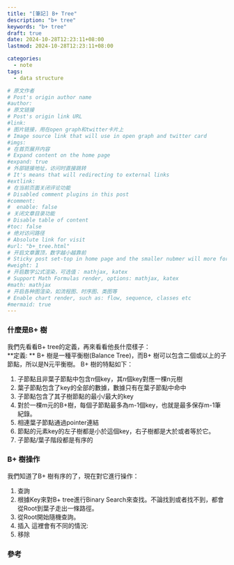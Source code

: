```yaml
---
title: "[筆記] B+ Tree"
description: "b+ tree"
keywords: "b+ tree"
draft: true
date: 2024-10-28T12:23:11+08:00
lastmod: 2024-10-28T12:23:11+08:00

categories:
  - note
tags:
  - data structure

# 原文作者
# Post's origin author name
#author:
# 原文链接
# Post's origin link URL
#link:
# 图片链接，用在open graph和twitter卡片上
# Image source link that will use in open graph and twitter card
#imgs:
# 在首页展开内容
# Expand content on the home page
#expand: true
# 外部链接地址，访问时直接跳转
# It's means that will redirecting to external links
#extlink:
# 在当前页面关闭评论功能
# Disabled comment plugins in this post
#comment:
#  enable: false
# 关闭文章目录功能
# Disable table of content
#toc: false
# 绝对访问路径
# Absolute link for visit
#url: "b+_tree.html"
# 开启文章置顶，数字越小越靠前
# Sticky post set-top in home page and the smaller nubmer will more forward.
#weight: 1
# 开启数学公式渲染，可选值： mathjax, katex
# Support Math Formulas render, options: mathjax, katex
#math: mathjax
# 开启各种图渲染，如流程图、时序图、类图等
# Enable chart render, such as: flow, sequence, classes etc
#mermaid: true
---
```


### 什麼是B+ 樹
我們先看看B+ tree的定義，再來看看他長什麼樣子：  
**定義: **
B+ 樹是一種平衡樹(Balance Tree)，而B+ 樹可以包含二個或以上的子節點，所以是N元平衡樹。 B+ 樹的特點如下：
1. 子節點且非葉子節點中包含n個key，其n個key對應一棵n元樹
2. 葉子節點包含了key的全部的數據，數據只有在葉子節點中命中
3. 子節點包含了其子樹節點的最小/最大的key
4. 對於一棵m元的B+樹，每個子節點最多為m-1個key，也就是最多保存m-1筆紀錄。
5. 相連葉子節點通過pointer連結
6. 節點的元素key的左子樹都是小於這個key，右子樹都是大於或者等於它。 
7. 子節點/葉子階段都是有序的


### B+ 樹操作
我們知道了B+ 樹有序的了，現在對它進行操作：  
1. 查詢  
  1. 根據Key來對B+ tree進行Binary Search來查找。不論找到或者找不到，都會從Root到葉子走出一條路徑。
  2. 從Root開始隨機查詢。
2. 插入
  這裡會有不同的情況:
3. 移除
### 參考

<!--more-->
